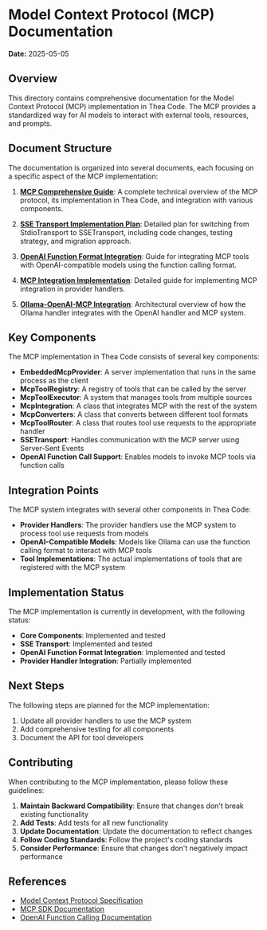 # Model Context Protocol (MCP) Documentation

**Date:** 2025-05-05

## Overview

This directory contains comprehensive documentation for the Model Context Protocol (MCP) implementation in Thea Code. The MCP provides a standardized way for AI models to interact with external tools, resources, and prompts.

## Document Structure

The documentation is organized into several documents, each focusing on a specific aspect of the MCP implementation:

1. **[MCP Comprehensive Guide](./mcp_comprehensive_guide.md)**: A complete technical overview of the MCP protocol, its implementation in Thea Code, and integration with various components.

2. **[SSE Transport Implementation Plan](./sse_transport_implementation_plan.md)**: Detailed plan for switching from StdioTransport to SSETransport, including code changes, testing strategy, and migration approach.

3. **[OpenAI Function Format Integration](./openai_function_format_integration.md)**: Guide for integrating MCP tools with OpenAI-compatible models using the function calling format.

4. **[MCP Integration Implementation](./mcp_integration_implementation.md)**: Detailed guide for implementing MCP integration in provider handlers.

5. **[Ollama-OpenAI-MCP Integration](./ollama_openai_mcp_integration.md)**: Architectural overview of how the Ollama handler integrates with the OpenAI handler and MCP system.

## Key Components

The MCP implementation in Thea Code consists of several key components:

- **EmbeddedMcpProvider**: A server implementation that runs in the same process as the client
- **McpToolRegistry**: A registry of tools that can be called by the server
- **McpToolExecutor**: A system that manages tools from multiple sources
- **McpIntegration**: A class that integrates MCP with the rest of the system
- **McpConverters**: A class that converts between different tool formats
- **McpToolRouter**: A class that routes tool use requests to the appropriate handler
- **SSETransport**: Handles communication with the MCP server using Server-Sent Events
- **OpenAI Function Call Support**: Enables models to invoke MCP tools via function calls

## Integration Points

The MCP system integrates with several other components in Thea Code:

- **Provider Handlers**: The provider handlers use the MCP system to process tool use requests from models
- **OpenAI-Compatible Models**: Models like Ollama can use the function calling format to interact with MCP tools
- **Tool Implementations**: The actual implementations of tools that are registered with the MCP system

## Implementation Status

The MCP implementation is currently in development, with the following status:

- **Core Components**: Implemented and tested
- **SSE Transport**: Implemented and tested
- **OpenAI Function Format Integration**: Implemented and tested
- **Provider Handler Integration**: Partially implemented

## Next Steps

The following steps are planned for the MCP implementation:

1. Update all provider handlers to use the MCP system
2. Add comprehensive testing for all components
3. Document the API for tool developers

## Contributing

When contributing to the MCP implementation, please follow these guidelines:

1. **Maintain Backward Compatibility**: Ensure that changes don't break existing functionality
2. **Add Tests**: Add tests for all new functionality
3. **Update Documentation**: Update the documentation to reflect changes
4. **Follow Coding Standards**: Follow the project's coding standards
5. **Consider Performance**: Ensure that changes don't negatively impact performance

## References

- [Model Context Protocol Specification](https://github.com/modelcontextprotocol/spec)
- [MCP SDK Documentation](https://github.com/modelcontextprotocol/sdk)
- [OpenAI Function Calling Documentation](https://platform.openai.com/docs/guides/function-calling)
